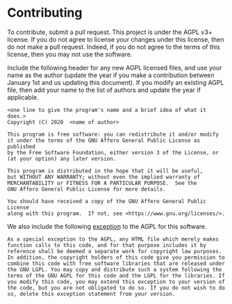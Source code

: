 # Contributing
To contribute, submit a pull request.
This project is under the AGPL v3+ license.
If you do not agree to license your changes under this license, then do not make a pull request.
Indeed, if you do not agree to the terms of this license, then you may not use the software.

Include the following header for any new AGPL licensed files, and use your name as the author (update the year if you make a contribution between January 1st and us updating this document).
If you modify an existing AGPL file, then add your name to the list of authors and update the year if applicable.

```
<one line to give the program's name and a brief idea of what it does.>
Copyright (C) 2020  <name of author>

This program is free software: you can redistribute it and/or modify
it under the terms of the GNU Affero General Public License as published
by the Free Software Foundation, either version 3 of the License, or
(at your option) any later version.

This program is distributed in the hope that it will be useful,
but WITHOUT ANY WARRANTY; without even the implied warranty of
MERCHANTABILITY or FITNESS FOR A PARTICULAR PURPOSE.  See the
GNU Affero General Public License for more details.

You should have received a copy of the GNU Affero General Public License
along with this program.  If not, see <https://www.gnu.org/licenses/>.
```
We also include the following [exception](https://www.gnu.org/licenses/gpl-faq.en.html#WMS) to the AGPL for this software.
```
As a special exception to the AGPL, any HTML file which merely makes function calls to this code, and for that purpose includes it by reference shall be deemed a separate work for copyright law purposes. In addition, the copyright holders of this code give you permission to combine this code with free software libraries that are released under the GNU LGPL. You may copy and distribute such a system following the terms of the GNU AGPL for this code and the LGPL for the libraries. If you modify this code, you may extend this exception to your version of the code, but you are not obligated to do so. If you do not wish to do so, delete this exception statement from your version.
```
